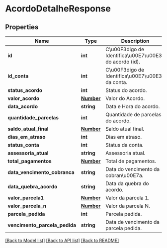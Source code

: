 # AcordoDetalheResponse

## Properties
Name | Type | Description | Notes
------------ | ------------- | ------------- | -------------
**id** | **int** | C\u00F3digo de Identifica\u00E7\u00E3o do acordo (id). | [optional] 
**id_conta** | **int** | C\u00F3digo de Identifica\u00E7\u00E3o da conta. | [optional] 
**status_acordo** | **int** | Status do acordo. | [optional] 
**valor_acordo** | [**Number**](Number.md) | Valor do Acordo. | [optional] 
**data_acordo** | **string** | Data e Hora do acordo. | [optional] 
**quantidade_parcelas** | **int** | Quantidade de parcelas do acordo. | [optional] 
**saldo_atual_final** | [**Number**](Number.md) | Saldo atual final. | [optional] 
**dias_em_atraso** | **int** | Dias em atraso. | [optional] 
**status_conta** | **int** | Status da conta. | [optional] 
**assessoria_atual** | **string** | Assessoria atual. | [optional] 
**total_pagamentos** | [**Number**](Number.md) | Total de pagamentos. | [optional] 
**data_vencimento_cobranca** | **string** | Data do vencimento da cobran\u00E7a. | [optional] 
**data_quebra_acordo** | **string** | Data da quebra do acordo. | [optional] 
**valor_parcela1** | [**Number**](Number.md) | Valor da parcela 1. | [optional] 
**valor_parcela_n** | [**Number**](Number.md) | Valor da parcela N. | [optional] 
**parcela_pedida** | **int** | Parcela pedida. | [optional] 
**vencimento_parcela_pedida** | **string** | Data de vencimento da parcela pedida. | [optional] 

[[Back to Model list]](../README.md#documentation-for-models) [[Back to API list]](../README.md#documentation-for-api-endpoints) [[Back to README]](../README.md)



